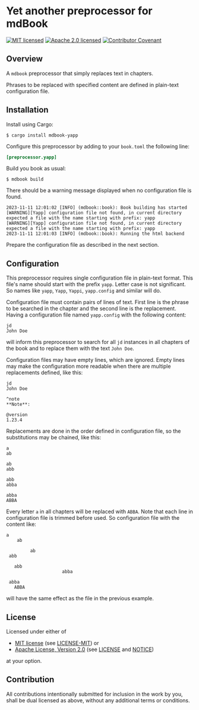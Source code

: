 # Yet another preprocessor for mdBook

[![MIT licensed][mit-badge]][mit-license-url]
[![Apache 2.0 licensed][apache-badge]][apache-license-url]
[![Contributor Covenant][cc-badge]][cc-url]

[mit-badge]: https://img.shields.io/badge/License-MIT-blue.svg

[mit-url]: https://opensource.org/licenses/MIT

[mit-license-url]: https://github.com/EngosSoftware/yapp/blob/main/LICENSE-MIT

[apache-badge]: https://img.shields.io/badge/License-Apache%202.0-blue.svg

[apache-url]: https://www.apache.org/licenses/LICENSE-2.0

[apache-license-url]: https://github.com/EngosSoftware/yapp/blob/main/LICENSE

[apache-notice-url]: https://github.com/EngosSoftware/yapp/blob/main/NOTICE

[cc-badge]: https://img.shields.io/badge/Contributor%20Covenant-2.1-4baaaa.svg

[cc-url]: https://github.com/EngosSoftware/yapp/blob/main/CODE_OF_CONDUCT.md

## Overview

A `mdbook` preprocessor that simply replaces text in chapters.

Phrases to be replaced with specified content are defined in plain-text configuration file.

## Installation

Install using Cargo:

```shell
$ cargo install mdbook-yapp
```

Configure this preprocessor by adding to your `book.toml` the following line:

```toml
[preprocessor.yapp]
```

Build you book as usual:

```shell
$ mdbook build
```

There should be a warning message displayed when no configuration file is found.

```shell
2023-11-11 12:01:02 [INFO] (mdbook::book): Book building has started
[WARNING][Yapp] configuration file not found, in current directory expected a file with the name starting with prefix: yapp
[WARNING][Yapp] configuration file not found, in current directory expected a file with the name starting with prefix: yapp
2023-11-11 12:01:03 [INFO] (mdbook::book): Running the html backend
```

Prepare the configuration file as described in the next section.

## Configuration

This preprocessor requires single configuration file in plain-text format.
This file's name should start with the prefix `yapp`. Letter case is not significant.
So names like `yapp`, `Yapp`, `Yappi`, `yapp.config` and similar will do.

Configuration file must contain pairs of lines of text.
First line is the phrase to be searched in the chapter and the second line is the replacement.
Having a configuration file named `yapp.config` with the following content:

```text
jd
John Doe
```

will inform this preprocessor to search for all `jd` instances in all chapters of the book
and to replace them with the text `John Doe`.

Configuration files may have empty lines, which are ignored.
Empty lines may make the configuration more readable when there are multiple replacements defined, like this:

```text
jd
John Doe

^note
**Note**:

@version
1.23.4
```

Replacements are done in the order defined in configuration file, so the substitutions may be chained, like this:

```text
a
ab

ab
abb

abb
abba

abba
ABBA
```

Every letter `a` in all chapters will be replaced with `ABBA`.
Note that each line in configuration file is trimmed before used. So configuration file with the content like:

```text
a
    ab

         ab
 abb

   abb
                     abba

 abba
   ABBA
```

will have the same effect as the file in the previous example.

## License

Licensed under either of

- [MIT license][mit-url] (see [LICENSE-MIT][mit-license-url]) or
- [Apache License, Version 2.0][apache-url] (see [LICENSE][apache-license-url] and [NOTICE][apache-notice-url])

at your option.

## Contribution

All contributions intentionally submitted for inclusion in the work by you,
shall be dual licensed as above, without any additional terms or conditions.
